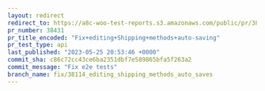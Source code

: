 ```yaml
---
layout: redirect
redirect_to: https://a8c-woo-test-reports.s3.amazonaws.com/public/pr/38431/api/index.html
pr_number: 38431
pr_title_encoded: "Fix+editing+Shipping+methods+auto-saving"
pr_test_type: api
last_published: "2023-05-25 20:53:46 +0000"
commit_sha: c86c72cc43ce6ba2351dbf7e589865bfa5f263a2
commit_message: "Fix e2e tests"
branch_name: fix/38114_editing_shipping_methods_auto_saves
---
```

